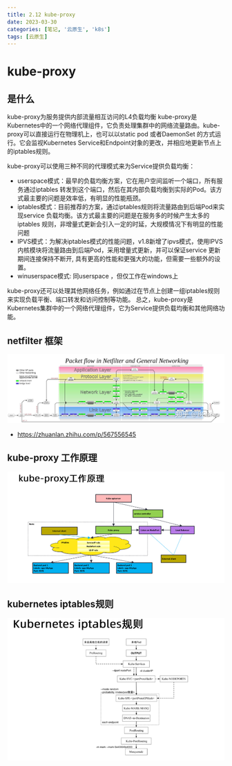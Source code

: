 ```yaml
---
title: 2.12 kube-proxy
date: 2023-03-30
categories: [笔记, '云原生', 'k8s']
tags: [云原生]
---
```


# kube-proxy

## 是什么
kube-proxy为服务提供内部流量相互访问的L4负载均衡 
kube-proxy是Kubernetes中的一个网络代理组件，它负责处理集群中的网络流量路由。kube-proxy可以直接运行在物理机上，也可以以static pod 或者DaemonSet 的方式运行。它会监视Kubernetes Service和Endpoint对象的更改，并相应地更新节点上的iptables规则。

kube-proxy可以使用三种不同的代理模式来为Service提供负载均衡：

* userspace模式：最早的负载均衡方案，它在用户空间监听一个端口，所有服务通过iptables 转发到这个端口，然后在其内部负载均衡到实际的Pod。该方式最主要的问题是效率低，有明显的性能瓶颈。
* iptables模式：目前推荐的方案，通过iptables规则将流量路由到后端Pod来实现service 负载均衡。该方式最主要的问题是在服务多的时候产生太多的iptables 规则，非增量式更新会引入一定的时延，大规模情况下有明显的性能问题
* IPVS模式：为解决iptables模式的性能问题，v1.8新增了ipvs模式，使用IPVS内核模块将流量路由到后端Pod，采用增量式更新，并可以保证service 更新期间连接保持不断开, 具有更高的性能和更强大的功能，但需要一些额外的设置。
* winuserspace模式: 同userspace ，但仅工作在windows上

kube-proxy还可以处理其他网络任务，例如通过在节点上创建一组iptables规则来实现负载平衡、端口转发和访问控制等功能。
总之，kube-proxy是Kubernetes集群中的一个网络代理组件，它为Service提供负载均衡和其他网络功能。

## netfilter 框架
![2.12(1).png](/commons/云原生/docker/image/2.12(1).png)

* https://zhuanlan.zhihu.com/p/567556545

## kube-proxy 工作原理
![2.12(2).png](/commons/云原生/docker/image/2.12(2).png)

## kubernetes iptables规则
![2.12(3).png](/commons/云原生/docker/image/2.12(3).png)


